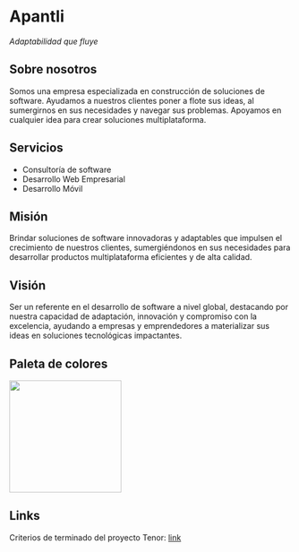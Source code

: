 # Apantli
*Adaptabilidad que fluye*

## Sobre nosotros
Somos una empresa especializada en construcción de soluciones de software. Ayudamos a nuestros clientes poner a flote sus ideas, al sumergirnos en sus necesidades y navegar sus problemas. Apoyamos en cualquier idea para crear soluciones multiplataforma. 

## Servicios
- Consultoría de software
- Desarrollo Web Empresarial
- Desarrollo Móvil

## Misión
Brindar soluciones de software innovadoras y adaptables que impulsen el crecimiento de nuestros clientes, sumergiéndonos en sus necesidades para desarrollar productos multiplataforma eficientes y de alta calidad.

## Visión
Ser un referente en el desarrollo de software a nivel global, destacando por nuestra capacidad de adaptación, innovación y compromiso con la excelencia, ayudando a empresas y emprendedores a materializar sus ideas en soluciones tecnológicas impactantes.

## Paleta de colores
<img src="https://github.com/user-attachments/assets/6600aaaa-6664-438f-a6a6-917986678331" height=200 />

## Links
Criterios de terminado del proyecto Tenor: [link](https://github.com/Apantli/.github/blob/main/profile/criterios_de_terminado.md)
